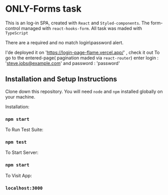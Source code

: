 # ONLY-Forms task

This is an log-in SPA, created with `React` and `Styled-components`. The form-control managed with `react-hooks-form`.
All task was maded with `TypeScript`

There are a required and no match login\password alert.

I'de deployed it on 'https://login-page-flame.vercel.app/' , check it out
To go to the entered-page( pagination maded via `react-router`) enter login : 'steve.jobs@example.com' and password : 'password'

## Installation and Setup Instructions

Clone down this repository. You will need  `node` and `npm` installed globally on your machine.

Installation:

### `npm start`

To Run Test Suite:

### `npm test`

To Start Server:

### `npm start`

To Visit App:

### `localhost:3000`



